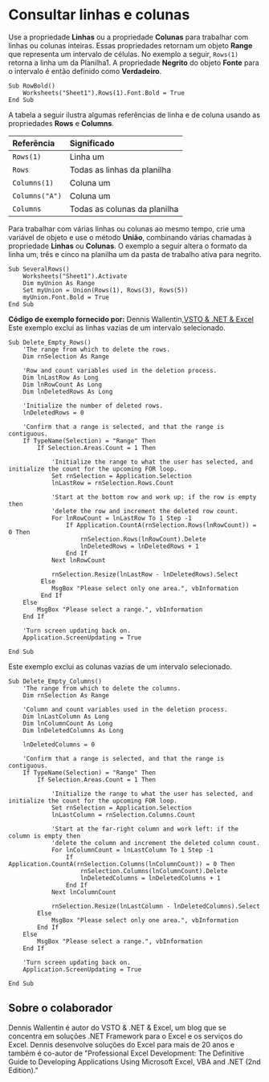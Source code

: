 
# Consultar linhas e colunas

Use a propriedade  **Linhas** ou a propriedade **Colunas** para trabalhar com linhas ou colunas inteiras. Essas propriedades retornam um objeto **Range** que representa um intervalo de células. No exemplo a seguir, `Rows(1)` retorna a linha um da Planilha1. A propriedade **Negrito** do objeto **Fonte** para o intervalo é então definido como **Verdadeiro**.


```
Sub RowBold() 
    Worksheets("Sheet1").Rows(1).Font.Bold = True 
End Sub
```


A tabela a seguir ilustra algumas referências de linha e de coluna usando as propriedades  **Rows** e **Columns**.



|**Referência**|**Significado**|
|:-----|:-----|
| `Rows(1)`|Linha um|
| `Rows`|Todas as linhas da planilha|
| `Columns(1)`|Coluna um|
| `Columns("A")`|Coluna um|
| `Columns`|Todas as colunas da planilha|
Para trabalhar com várias linhas ou colunas ao mesmo tempo, crie uma variável de objeto e use o método  **União**, combinando várias chamadas à propriedade **Linhas** ou **Colunas**. O exemplo a seguir altera o formato da linha um, três e cinco na planilha um da pasta de trabalho ativa para negrito.



```
Sub SeveralRows() 
    Worksheets("Sheet1").Activate 
    Dim myUnion As Range 
    Set myUnion = Union(Rows(1), Rows(3), Rows(5)) 
    myUnion.Font.Bold = True 
End Sub
```

 **Código de exemplo fornecido por:** Dennis Wallentin,[VSTO &amp; .NET &amp; Excel](http://xldennis.wordpress.com/)
Este exemplo exclui as linhas vazias de um intervalo selecionado.



```
Sub Delete_Empty_Rows()
    'The range from which to delete the rows.
    Dim rnSelection As Range
    
    'Row and count variables used in the deletion process.
    Dim lnLastRow As Long
    Dim lnRowCount As Long
    Dim lnDeletedRows As Long
    
    'Initialize the number of deleted rows.
    lnDeletedRows = 0
    
    'Confirm that a range is selected, and that the range is contiguous.
    If TypeName(Selection) = "Range" Then
        If Selection.Areas.Count = 1 Then
            
            'Initialize the range to what the user has selected, and initialize the count for the upcoming FOR loop.
            Set rnSelection = Application.Selection
            lnLastRow = rnSelection.Rows.Count
        
            'Start at the bottom row and work up: if the row is empty then
            'delete the row and increment the deleted row count.
            For lnRowCount = lnLastRow To 1 Step -1
                If Application.CountA(rnSelection.Rows(lnRowCount)) = 0 Then
                    rnSelection.Rows(lnRowCount).Delete
                    lnDeletedRows = lnDeletedRows + 1
                End If
            Next lnRowCount
        
            rnSelection.Resize(lnLastRow - lnDeletedRows).Select
         Else
            MsgBox "Please select only one area.", vbInformation
         End If
    Else
        MsgBox "Please select a range.", vbInformation
    End If
    
    'Turn screen updating back on.
    Application.ScreenUpdating = True

End Sub
```

Este exemplo exclui as colunas vazias de um intervalo selecionado.



```
Sub Delete_Empty_Columns()
    'The range from which to delete the columns.
    Dim rnSelection As Range
    
    'Column and count variables used in the deletion process.
    Dim lnLastColumn As Long
    Dim lnColumnCount As Long
    Dim lnDeletedColumns As Long
    
    lnDeletedColumns = 0
    
    'Confirm that a range is selected, and that the range is contiguous.
    If TypeName(Selection) = "Range" Then
        If Selection.Areas.Count = 1 Then
            
            'Initialize the range to what the user has selected, and initialize the count for the upcoming FOR loop.
            Set rnSelection = Application.Selection
            lnLastColumn = rnSelection.Columns.Count
        
            'Start at the far-right column and work left: if the column is empty then
            'delete the column and increment the deleted column count.
            For lnColumnCount = lnLastColumn To 1 Step -1
                If Application.CountA(rnSelection.Columns(lnColumnCount)) = 0 Then
                    rnSelection.Columns(lnColumnCount).Delete
                    lnDeletedColumns = lnDeletedColumns + 1
                End If
            Next lnColumnCount
    
            rnSelection.Resize(lnLastColumn - lnDeletedColumns).Select
        Else
            MsgBox "Please select only one area.", vbInformation
        End If
    Else
        MsgBox "Please select a range.", vbInformation
    End If
    
    'Turn screen updating back on.
    Application.ScreenUpdating = True

End Sub
```


## Sobre o colaborador
<a name="AboutContributor"> </a>

Dennis Wallentin é autor do VSTO &amp; .NET &amp; Excel, um blog que se concentra em soluções .NET Framework para o Excel e os serviços do Excel. Dennis desenvolve soluções do Excel para mais de 20 anos e também é co-autor de "Professional Excel Development: The Definitive Guide to Developing Applications Using Microsoft Excel, VBA and .NET (2nd Edition)."

